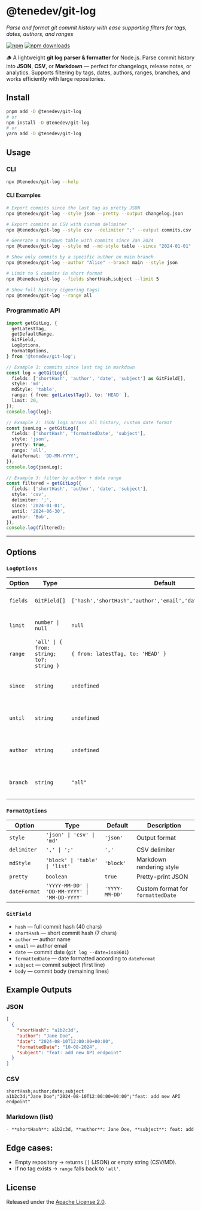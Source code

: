 # @tenedev/git-log

_Parse and format git commit history with ease supporting filters for tags, dates, authors, and ranges_

[![npm](https://img.shields.io/npm/v/@tenedev/git-log.svg)](https://www.npmjs.com/package/@tenedev/git-log)
[![npm downloads](https://img.shields.io/npm/dw/@tenedev/git-log)](https://www.npmjs.com/package/@tenedev/git-log)

🪵 A lightweight **git log parser & formatter** for Node.js. Parse commit history into **JSON**, **CSV**, or **Markdown** — perfect for changelogs, release notes, or analytics. Supports filtering by tags, dates, authors, ranges, branches, and works efficiently with large repositories.

## Install

```bash
pnpm add -D @tenedev/git-log
# or
npm install -D @tenedev/git-log
# or
yarn add -D @tenedev/git-log
```

## Usage

### CLI

```bash
npx @tenedev/git-log --help
```

#### CLI Examples

```bash
# Export commits since the last tag as pretty JSON
npx @tenedev/git-log --style json --pretty --output changelog.json

# Export commits as CSV with custom delimiter
npx @tenedev/git-log --style csv --delimiter ";" --output commits.csv

# Generate a Markdown table with commits since Jan 2024
npx @tenedev/git-log --style md --md-style table --since "2024-01-01" --output commits.md

# Show only commits by a specific author on main branch
npx @tenedev/git-log --author "Alice" --branch main --style json

# Limit to 5 commits in short format
npx @tenedev/git-log --fields shortHash,subject --limit 5

# Show full history (ignoring tags)
npx @tenedev/git-log --range all
```

### Programmatic API

```ts
import getGitLog, {
  getLatestTag,
  getDefaultRange,
  GitField,
  LogOptions,
  FormatOptions,
} from '@tenedev/git-log';

// Example 1: commits since last tag in markdown
const log = getGitLog({
  fields: ['shortHash', 'author', 'date', 'subject'] as GitField[],
  style: 'md',
  mdStyle: 'table',
  range: { from: getLatestTag(), to: 'HEAD' },
  limit: 20,
});
console.log(log);

// Example 2: JSON logs across all history, custom date format
const jsonLog = getGitLog({
  fields: ['shortHash', 'formattedDate', 'subject'],
  style: 'json',
  pretty: true,
  range: 'all',
  dateFormat: 'DD-MM-YYYY',
});
console.log(jsonLog);

// Example 3: filter by author + date range
const filtered = getGitLog({
  fields: ['shortHash', 'author', 'date', 'subject'],
  style: 'csv',
  delimiter: ';',
  since: '2024-01-01',
  until: '2024-06-30',
  author: 'Bob',
});
console.log(filtered);
```

---

## Options

### `LogOptions`

| Option   | Type                                     | Default                                                         | Description                        |
| -------- | ---------------------------------------- | --------------------------------------------------------------- | ---------------------------------- |
| `fields` | `GitField[]`                             | `['hash','shortHash','author','email','date','subject','body']` | Commit fields to include           |
| `limit`  | `number \| null`                         | `null`                                                          | Limit number of commits            |
| `range`  | `'all' \| { from: string; to?: string }` | `{ from: latestTag, to: 'HEAD' }`                               | Commit range (`'all'` = full log)  |
| `since`  | `string`                                 | `undefined`                                                     | Filter commits since given date    |
| `until`  | `string`                                 | `undefined`                                                     | Filter commits until given date    |
| `author` | `string`                                 | `undefined`                                                     | Filter commits by author name/mail |
| `branch` | `string`                                 | `"all"`                                                         | Branch to scan commits from        |

### `FormatOptions`

| Option       | Type                                           | Default        | Description                       |
| ------------ | ---------------------------------------------- | -------------- | --------------------------------- |
| `style`      | `'json' \| 'csv' \| 'md'`                      | `'json'`       | Output format                     |
| `delimiter`  | `',' \| ';'`                                   | `','`          | CSV delimiter                     |
| `mdStyle`    | `'block' \| 'table' \| 'list'`                 | `'block'`      | Markdown rendering style          |
| `pretty`     | `boolean`                                      | `true`         | Pretty-print JSON                 |
| `dateFormat` | `'YYYY-MM-DD' \| 'DD-MM-YYYY' \| 'MM-DD-YYYY'` | `'YYYY-MM-DD'` | Custom format for `formattedDate` |

### `GitField`

- `hash` — full commit hash (40 chars)
- `shortHash` — short commit hash (7 chars)
- `author` — author name
- `email` — author email
- `date` — commit date (`git log --date=iso8601`)
- `formattedDate` — date formatted according to `dateFormat`
- `subject` — commit subject (first line)
- `body` — commit body (remaining lines)

## Example Outputs

### JSON

```json
[
  {
    "shortHash": "a1b2c3d",
    "author": "Jane Doe",
    "date": "2024-08-10T12:00:00+00:00",
    "formattedDate": "10-08-2024",
    "subject": "feat: add new API endpoint"
  }
]
```

### CSV

```csv
shortHash;author;date;subject
a1b2c3d;"Jane Doe";"2024-08-10T12:00:00+00:00";"feat: add new API endpoint"
```

### Markdown (list)

```md
- **shortHash**: a1b2c3d, **author**: Jane Doe, **subject**: feat: add new API endpoint
```

## **Edge cases**:

- Empty repository → returns `[]` (JSON) or empty string (CSV/MD).
- If no tag exists → `range` falls back to `'all'`.

## License

Released under the [Apache License 2.0](../../LICENSE).
